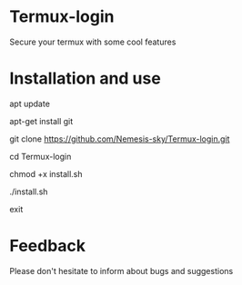 # Termux-login
Secure your termux with some cool features
# Installation and use
apt update

apt-get install git

git clone https://github.com/Nemesis-sky/Termux-login.git

cd Termux-login

chmod +x install.sh

./install.sh

exit

# Feedback
Please don't hesitate to inform about bugs and suggestions
